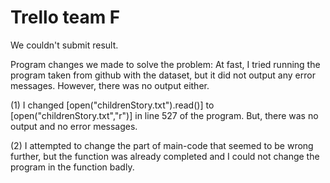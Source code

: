 # Trello team F

We couldn't submit result.

Program changes we made to solve the problem:
At fast, I tried running the program taken from github with the dataset, but it did not output any error messages. However, there was no output either.

(1) I changed [open("childrenStory.txt").read()] to [open("childrenStory.txt","r")] in line 527 of the program.
But, there was no output and no error messages.

(2) I attempted to change the part of main-code that seemed to be wrong further, but the function was already completed and I could not change the program in the function badly.
